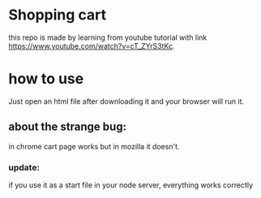 # Shopping cart

this repo is made by learning from youtube tutorial with link https://www.youtube.com/watch?v=cT_ZYrS3tKc.

# how to use

Just open an html file after downloading it and your browser will run it.

<h2> about the strange bug: </h2> 

in chrome cart page works but in mozilla it doesn't.

<h3>update:</h3>

if you use it as a start file in your node server, everything works correctly

